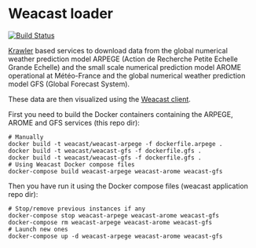 # Weacast loader

[![Build Status](https://travis-ci.org/weacast/weacast-loader.png?branch=master)](https://travis-ci.org/weacast/weacast-loader)

[Krawler](https://kalisio.github.io/krawler/) based services to download data from the global numerical weather prediction model ARPEGE (Action de Recherche Petite Echelle Grande Echelle) and the small scale numerical prediction model AROME operational at Météo-France and the global numerical weather prediction model GFS (Global Forecast System).

These data are then visualized using the [Weacast client](https://github.com/weacast/weacast-client).

First you need to build the Docker containers containing the ARPEGE, AROME and GFS services (this repo dir):
```
# Manually
docker build -t weacast/weacast-arpege -f dockerfile.arpege .
docker build -t weacast/weacast-gfs -f dockerfile.gfs .
docker build -t weacast/weacast-gfs -f dockerfile.gfs .
# Using Weacast Docker compose files
docker-compose build weacast-arpege weacast-arome weacast-gfs
```

Then you have run it using the Docker compose files (weacast application repo dir):
```
# Stop/remove previous instances if any
docker-compose stop weacast-arpege weacast-arome weacast-gfs
docker-compose rm weacast-arpege weacast-arome weacast-gfs
# Launch new ones
docker-compose up -d weacast-arpege weacast-arome weacast-gfs
```
